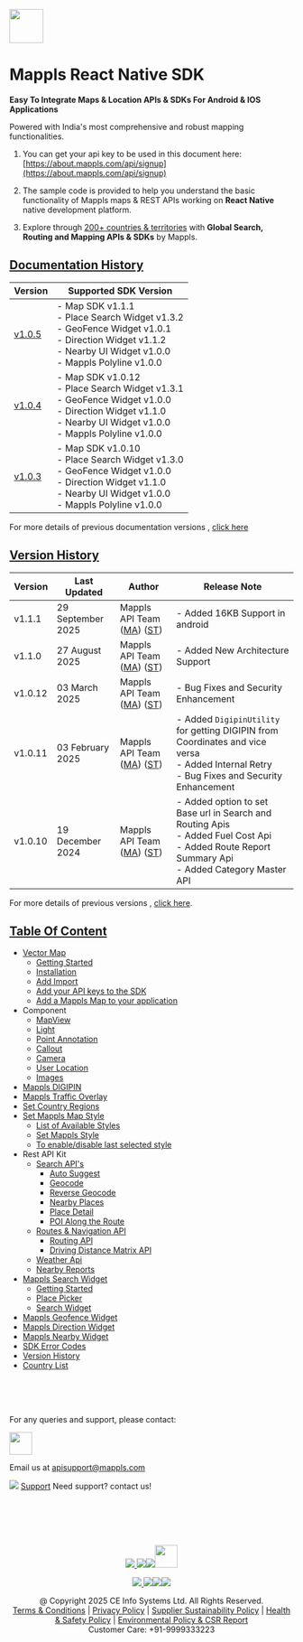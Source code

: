 [<img src="https://about.mappls.com/images/mappls-b-logo.svg" height="60"/> </p>](https://www.mapmyindia.com/api)

# Mappls React Native SDK

**Easy To Integrate Maps & Location APIs & SDKs For Android & IOS Applications**

Powered with India's most comprehensive and robust mapping functionalities.

1. You can get your api key to be used in this document here: [https://about.mappls.com/api/signup](https://about.mappls.com/api/signup)

2. The sample code is provided to help you understand the basic functionality of Mappls maps & REST APIs working on **React Native** native development platform.

4. Explore through [200+ countries & territories](https://github.com/mappls-api/mappls-rest-apis/blob/main/docs/countryISO.md) with **Global Search, Routing and Mapping APIs & SDKs** by Mappls.

## [Documentation History](#Documentation-History)

| Version | Supported SDK Version |  
| ---- | ---- |    
| [v1.0.5](docs/v1.0.5/README.md) | - Map SDK v1.1.1 <br/> - Place Search Widget v1.3.2 <br/> - GeoFence Widget v1.0.1 <br/> - Direction Widget v1.1.2 <br/> - Nearby UI Widget v1.0.0 <br/> - Mappls Polyline v1.0.0 | 
| [v1.0.4](docs/v1.0.4/README.md) | - Map SDK v1.0.12 <br/> - Place Search Widget v1.3.1 <br/> - GeoFence Widget v1.0.0 <br/> - Direction Widget v1.1.0 <br/> - Nearby UI Widget v1.0.0 <br/> - Mappls Polyline v1.0.0 |  
| [v1.0.3](docs/v1.0.3/README.md) | - Map SDK v1.0.10 <br/> - Place Search Widget v1.3.0 <br/> - GeoFence Widget v1.0.0 <br/> - Direction Widget v1.1.0 <br/> - Nearby UI Widget v1.0.0 <br/> - Mappls Polyline v1.0.0 |  

For more details of previous documentation versions , [click here](docs/v1.0.5/Doc-History.md)
  

## [Version History](#Version-History)

| Version | Last Updated | Author |  Release Note|  
| ---- | ---- | ---- | ---- |
| v1.1.1 | 29 September 2025 | Mappls API Team ([MA](https://github.com/mdakram)) ([ST](https://github.com/saksham66)) | - Added 16KB Support in android  |
| v1.1.0 | 27 August 2025 | Mappls API Team ([MA](https://github.com/mdakram)) ([ST](https://github.com/saksham66)) | - Added New Architecture Support  |
| v1.0.12 | 03 March 2025 | Mappls API Team ([MA](https://github.com/mdakram)) ([ST](https://github.com/saksham66)) | - Bug Fixes and Security Enhancement  |
| v1.0.11 | 03 February 2025 | Mappls API Team ([MA](https://github.com/mdakram)) ([ST](https://github.com/saksham66)) |  - Added `DigipinUtility` for getting DIGIPIN from Coordinates and vice versa </br> - Added Internal Retry </br> - Bug Fixes and Security Enhancement  |
| v1.0.10 | 19 December 2024 | Mappls API Team ([MA](https://github.com/mdakram)) ([ST](https://github.com/saksham66)) |  - Added option to set Base url in Search and Routing Apis </br> - Added Fuel Cost Api </br> - Added Route Report Summary Api </br> - Added Category Master API  |

For more details of previous versions , [click here](docs/v1.0.5/Version-History.md).

## [Table Of Content](#Table-Of-Content)
- [Vector Map](docs/v1.0.5/Getting-Started.md)
    * [Getting Started](docs/v1.0.5/Getting-Started.md#getting-started)
    * [Installation](docs/v1.0.5/Getting-Started.md#installation)
    * [Add Import](docs/v1.0.5/Getting-Started.md#added-import)
    * [Add your API keys to the SDK](docs/v1.0.5/Getting-Started.md#add-your-api-keys-to-the-sdk)
    * [Add a Mappls Map to your application](docs/v1.0.5/Getting-Started.md#add-a-mappls-map-to-your-application)
- Component
    * [MapView](docs/v1.0.5/Map-View.md)
    * [Light](docs/v1.0.5/Light.md)
    * [Point Annotation](docs/v1.0.5/Point-Annotation.md)
    * [Callout](docs/v1.0.5/Callout.md)
    * [Camera](docs/v1.0.5/Camera.md)
    * [User Location](docs/v1.0.5/User-Location.md)
    * [Images](docs/v1.0.5/Images.md)
- [Mappls DIGIPIN](docs/v1.0.5/DIGIPIN.md)
- [Mappls Traffic Overlay](docs/v1.0.5/Traffic-Vector-Overlay.md)
- [Set Country Regions](docs/v1.0.5/Set-Regions.md)
- [Set Mappls Map Style](docs/v1.0.5/Set-Style.md)
    * [List of Available Styles](docs/v1.0.5/Set-Style.md#list-of-available-styles)
    * [Set Mappls Style](docs/v1.0.5/Set-Style.md#set-mappls-style)
    * [To enable/disable last selected style](docs/v1.0.5/Set-Style.md#to-enabledisable-last-selected-style)
- Rest API Kit
    * [Search API's](docs/v1.0.5/Search-Api.md)
        * [Auto Suggest](docs/v1.0.5/Search-Api.md#auto-suggest)
        * [Geocode](docs/v1.0.5/Search-Api.md#geocode)
        * [Reverse Geocode](docs/v1.0.5/Search-Api.md#reverse-geocode)
        * [Nearby Places](docs/v1.0.5/Search-Api.md#nearby-places)
        * [Place Detail](docs/v1.0.5/Search-Api.md#place-details)
        * [POI Along the Route](docs/v1.0.5/Search-Api.md#poi-along-the-route)
    * [Routes & Navigation API](docs/v1.0.5/Routing-Api.md)
        * [Routing API](docs/v1.0.5/Routing-Api.md#routing-api)
        * [Driving Distance Matrix API](docs/v1.0.5/Routing-Api.md#driving-distance-matrix-api)
    * [Weather Api](docs/v1.0.5/Weather-API.md)
    * [Nearby Reports](docs/v1.0.5/Nearby-Report.md)
- [Mappls Search Widget](docs/v1.0.5/Place-Autocomplete.md)
    * [Getting Started](docs/v1.0.5/Place-Autocomplete.md#getting-started)
    * [Place Picker](docs/v1.0.5/Place-Autocomplete.md#placepicker)
    * [Search Widget](docs/v1.0.5/Place-Autocomplete.md#search-widget)
- [Mappls Geofence Widget](docs/v1.0.5/Geofence-Widget.md)
- [Mappls Direction Widget](docs/v1.0.5/Direction-Widget.md)
- [Mappls Nearby Widget](docs/v1.0.5/Nearby-Widget.md)
- [SDK Error Codes](docs/v1.0.5/SDK-Error-code.md)
- [Version History](docs/v1.0.5/Version-History.md)
- [Country List](https://github.com/mappls-api/mappls-rest-apis/blob/main/docs/countryISO.md)

<br><br><br>

For any queries and support, please contact: 

[<img src="https://about.mappls.com/images/mappls-logo.svg" height="40"/> </p>](https://about.mappls.com/api/)
Email us at [apisupport@mappls.com](mailto:apisupport@mappls.com)


![](https://www.mapmyindia.com/api/img/icons/support.png)
[Support](https://about.mappls.com/contact/)
Need support? contact us!

<br></br>
<br></br>

[<p align="center"> <img src="https://www.mapmyindia.com/api/img/icons/stack-overflow.png"/> ](https://stackoverflow.com/questions/tagged/mappls-api)[![](https://www.mapmyindia.com/api/img/icons/blog.png)](https://about.mappls.com/blog/)[![](https://www.mapmyindia.com/api/img/icons/gethub.png)](https://github.com/Mappls-api)[<img src="https://mmi-api-team.s3.ap-south-1.amazonaws.com/API-Team/npm-logo.one-third%5B1%5D.png" height="40"/> </p>](https://www.npmjs.com/org/mapmyindia) 



[<p align="center"> <img src="https://www.mapmyindia.com/june-newsletter/icon4.png"/> ](https://www.facebook.com/Mapplsofficial)[![](https://www.mapmyindia.com/june-newsletter/icon2.png)](https://twitter.com/mappls)[![](https://www.mapmyindia.com/newsletter/2017/aug/llinkedin.png)](https://www.linkedin.com/company/mappls/)[![](https://www.mapmyindia.com/june-newsletter/icon3.png)](https://www.youtube.com/channel/UCAWvWsh-dZLLeUU7_J9HiOA)




<div align="center">@ Copyright 2025 CE Info Systems Ltd. All Rights Reserved.</div>

<div align="center"> <a href="https://about.mappls.com/api/terms-&-conditions">Terms & Conditions</a> | <a href="https://about.mappls.com/about/privacy-policy">Privacy Policy</a> | <a href="https://about.mappls.com/pdf/mapmyIndia-sustainability-policy-healt-labour-rules-supplir-sustainability.pdf">Supplier Sustainability Policy</a> | <a href="https://about.mappls.com/pdf/Health-Safety-Management.pdf">Health & Safety Policy</a> | <a href="https://about.mappls.com/pdf/Environment-Sustainability-Policy-CSR-Report.pdf">Environmental Policy & CSR Report</a>

<div align="center">Customer Care: +91-9999333223</div>

